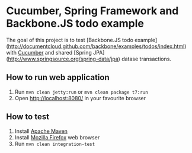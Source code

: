 # Cucumber, Spring Framework and Backbone.JS todo example

The goal of this project is to test [Backbone.JS todo example]
(http://documentcloud.github.com/backbone/examples/todos/index.html)
with [Cucumber](http://cukes.info/) and shared [Spring JPA]
(http://www.springsource.org/spring-data/jpa) datase transactions.

## How to run web application

1. Run `mvn clean jetty:run` or `mvn clean package t7:run`
2. Open [http://localhost:8080/](http://localhost:8080/) in your favourite browser

## How to test

1. Install [Apache Maven](http://maven.apache.org/)
2. Install [Mozilla Firefox](http://www.mozilla.org/firefox/new/) web browser
3. Run `mvn clean integration-test`
